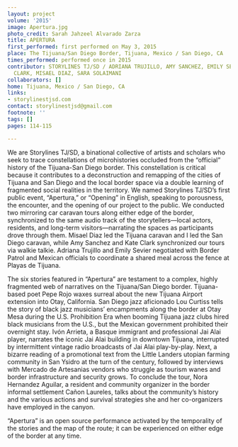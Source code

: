 ```yaml
---
layout: project
volume: '2015'
image: Apertura.jpg
photo_credit: Sarah Jahzeel Alvarado Zarza
title: APERTURA
first_performed: first performed on May 3, 2015
place: The Tijuana/San Diego Border, Tijuana, Mexico / San Diego, CA
times_performed: performed once in 2015
contributor: STORYLINES TJ/SD / ADRIANA TRUJILLO, AMY SANCHEZ, EMILY SEVIER, KATE
  CLARK, MISAEL DIAZ, SARA SOLAIMANI
collaborators: []
home: Tijuana, Mexico / San Diego, CA
links:
- storylinestjsd.com
contact: storylinestjsd@gmail.com
footnote: ''
tags: []
pages: 114-115

---
```


We are Storylines TJ/SD, a binational collective of artists and scholars who seek to trace constellations of microhistories occluded from the “official” history of the Tijuana-San Diego border. This constellation is critical because it contributes to a deconstruction and remapping of the cities of Tijuana and San Diego and the local border space via a double learning of fragmented social realities in the territory. We named Storylines TJ/SD’s first public event, “Apertura,” or “Opening” in English, speaking to porousness, the encounter, and the opening of our project to the public. We conducted two mirroring car caravan tours along either edge of the border, synchronized to the same audio track of the storytellers—local actors, residents, and long-term visitors—narrating the spaces as participants drove through them. Misael Diaz led the Tijuana caravan and I led the San Diego caravan, while Amy Sanchez and Kate Clark synchronized our tours via walkie talkie. Adriana Trujillo and Emily Sevier negotiated with Border Patrol and Mexican officials to coordinate a shared meal across the fence at Playas de Tijuana.

The six stories featured in “Apertura” are testament to a complex, highly fragmented web of narratives on the Tijuana/San Diego border. Tijuana-based poet Pepe Rojo waxes surreal about the new Tijuana Airport extension into Otay, California. San Diego jazz aficionado Lou Curtiss tells the story of black jazz musicians’ encampments along the border at Otay Mesa during the U.S. Prohibition Era when booming Tijuana jazz clubs hired black musicians from the U.S., but the Mexican government prohibited their overnight stay. Ivón Arrieta, a Basque immigrant and professional Jai Alai player, narrates the iconic Jai Alai building in downtown Tijuana, interrupted by intermittent vintage radio broadcasts of Jai Alai play-by-play. Next, a bizarre reading of a promotional text from the Little Landers utopian farming community in San Ysidro at the turn of the century, followed by interviews with Mercado de Artesanias vendors who struggle as tourism wanes and border infrastructure and security grows. To conclude the tour, Nora Hernandez Aguilar, a resident and community organizer in the border informal settlement Cañon Laureles, talks about the community’s history and the various actions and survival strategies she and her co-organizers have employed in the canyon.

“Apertura” is an open source performance activated by the temporality of the stories and the map of the route; it can be experienced on either edge of the border at any time.
